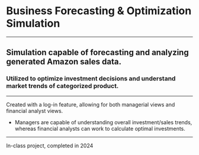 # Business Forecasting & Optimization Simulation
---
## Simulation capable of forecasting and analyzing generated Amazon sales data. 
### Utilized to optimize investment decisions and understand market trends of categorized product.
---

Created with a log-in feature, allowing for both managerial views and financial analyst views. 
- Managers are capable of understanding overall investment/sales trends, whereas financial analysts can work to calculate optimal investments.

---
In-class project, completed in 2024

